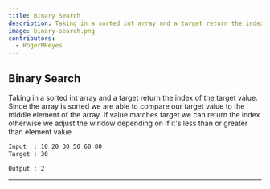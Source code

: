 ```yaml
---
title: Binary Search
description: Taking in a sorted int array and a target return the index of the target value. Since the array is sorted we are able to compare our target value to the middle element of the array. If value matches target we can return the index otherwise we adjust the window depending on if it's less than or greater than element value.
image: binary-search.png
contributors:
  - RogerMReyes
---
```


## Binary Search

Taking in a sorted int array and a target return the index of the target value. Since the array is sorted we are able to compare our target value to the middle element of the array. If value matches target we can return the index otherwise we adjust the window depending on if it's less than or greater than element value.

```txt
Input  : 10 20 30 50 60 80
Target : 30

Output : 2
```

---
